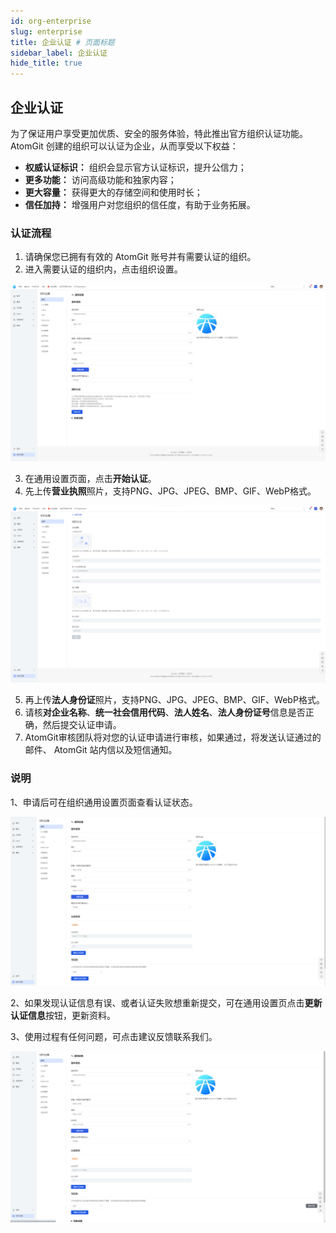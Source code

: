 ```yaml
---
id: org-enterprise
slug: enterprise
title: 企业认证 # 页面标题
sidebar_label: 企业认证
hide_title: true
---
```



## 企业认证

为了保证用户享受更加优质、安全的服务体验，特此推出官方组织认证功能。AtomGit 创建的组织可以认证为企业，从而享受以下权益：

- **权威认证标识：** 组织会显示官方认证标识，提升公信力；
- **更多功能：** 访问高级功能和独家内容；
- **更大容量：** 获得更大的存储空间和使用时长；
- **信任加持：** 增强用户对您组织的信任度，有助于业务拓展。

### 认证流程

1. 请确保您已拥有有效的 AtomGit 账号并有需要认证的组织。
2. 进入需要认证的组织内，点击组织设置。

![enterprise-start](./img/enterprise-start.png)

3. 在通用设置页面，点击**开始认证**。
4. 先上传**营业执照**照片，支持PNG、JPG、JPEG、BMP、GIF、WebP格式。

![enterprise-bussiness](./img/enterprise-bussiness.png)

5. 再上传**法人身份证**照片，支持PNG、JPG、JPEG、BMP、GIF、WebP格式。
6. 请核**对企业名称**、**统一社会信用代码**、**法人姓名**、**法人身份证号**信息是否正确，然后提交认证申请。
7. AtomGit审核团队将对您的认证申请进行审核，如果通过，将发送认证通过的邮件、 AtomGit 站内信以及短信通知。

### 说明

1、申请后可在组织通用设置页面查看认证状态。

![enterprise-status](./img/enterprise-status.png)

2、如果发现认证信息有误、或者认证失败想重新提交，可在通用设置页点击**更新认证信息**按钮，更新资料。

3、使用过程有任何问题，可点击建议反馈联系我们。

![enterprise-contact](./img/enterprise-contact.png)
